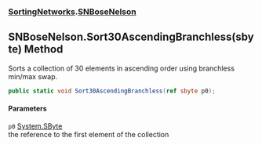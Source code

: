 ### [SortingNetworks](./SortingNetworks.md 'SortingNetworks').[SNBoseNelson](./SortingNetworks-SNBoseNelson.md 'SortingNetworks.SNBoseNelson')
## SNBoseNelson.Sort30AscendingBranchless(sbyte) Method
Sorts a collection of 30 elements in ascending order using branchless min/max swap.  
```csharp
public static void Sort30AscendingBranchless(ref sbyte p0);
```
#### Parameters
<a name='SortingNetworks-SNBoseNelson-Sort30AscendingBranchless(sbyte)-p0'></a>
`p0` [System.SByte](https://docs.microsoft.com/en-us/dotnet/api/System.SByte 'System.SByte')  
the reference to the first element of the collection  
  

